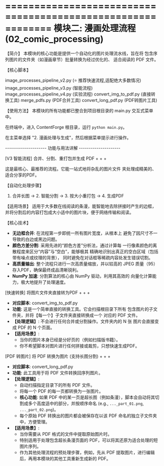 ============================================================
模块二: 漫画处理流程 (02_comic_processing)
============================================================
【简介】
本模块的核心功能是提供一个自动化的图片处理流水线，旨在将
包含序列图片的文件夹（如漫画章节）批量转换为经过优化的、
适合阅读的 PDF 文件。

【核心脚本】

image_processes_pipeline_v2.py (⭐ 推荐快速流程,适配绝大多数情况)
image_processes_pipeline_v3.py (智能流程)
image_processes_pipeline_v4.py (实验流程)
convert_img_to_pdf.py (直接转换工具)
merge_pdfs.py (PDF合并工具)
convert_long_pdf.py (PDF转图片工具)

【使用方法】
本模块的所有功能都已整合到项目根目录的 main.py 交互式菜单中。

在终端中，进入 ContentForge 根目录，运行 `python main.py`。

在主菜单选择 "2. 漫画处理与生成"，然后根据菜单提示进行操作。

--------------------- 功能与用法详解 ---------------------

[V3 智能流程] 合并、分割、重打包并生成 PDF + + +

这是最核心、最推荐的流程。它能一站式地将杂乱的图片文件
夹处理成精美的、适合分享的PDF。

【自动化处理步骤】
1. 合并长图 -> 2. 智能分割 -> 3. 按大小重打包 -> 4. 生成PDF

【适用场景】
适用于大多数在线阅读的条漫，能智能地去除拼接时产生的边框，
并将分割后的内容打包成大小适中的图片块，便于网络传输和阅读。

【核心技术】

  - **无边框合并**: 在流程第一步即统一所有图片宽度，从根本上
    避免了因尺寸不一导致的白边或黑边问题。
  - **颜色方差分割**: 采用先进的“颜色方差”分析法，通过计算每
    一行像素颜色的离散程度来区分“内容”与“空白”，能够极其
    精确地识别出真正的空白区域（包括带有噪点或纹理的背景），
    同时避免在对话框等稀疏内容处发生错误切割。
  - **高质量输出**: 整个流程只进行一次高质量缩放，并以较高的
    JPEG 质量（95）存入PDF，确保最终成品清晰锐利。
  - **NumPy 加速**: 分割算法的核心由 NumPy 驱动，利用其高效的
    向量化计算能力，极大地提升了处理速度。

[快速转换] 将图片文件夹直接转为PDF + + +

  - **对应脚本**: convert_img_to_pdf.py
  - **功能**: 这是一个简单直接的转换工具。它会扫描根目录下所有
    包含图片的子文件夹，并将【每一个】子文件夹直接转换成一个
    对应的 PDF 文件。
  - **【处理逻辑】**: 不会进行任何合并或分割操作。文件夹内的 N 张
    图片会直接变成 PDF 的 N 个页面。
  - **【适用场景】**:
      - 当你的图片本身已经是分好页的（例如扫描版书籍）。
      - 你不希望脚本对图片进行任何拼接或裁剪，只想快速生成PDF。

[PDF 转图片] 将 PDF 转换为图片 (支持长图分割) + + +

  - **对应脚本**: convert_long_pdf.py
  - **功能**: 此工具用于将 PDF 文件转换回序列图片。
  - **【处理逻辑】**:
      - 自动扫描指定目录下的所有 PDF 文件。
      - 将每一个 PDF 的每一页都转换为一张图片。
      - **核心功能**: 如果 PDF 中的某一页是超长图（例如条漫），脚本会自动将其切割成多个高度适中的部分，并按顺序命名 (e.g., `..._part_01.png`, `..._part_02.png`)。
      - 每个原始 PDF 转换出的图片都会被保存在以该 PDF 命名的独立子文件夹中，方便管理。
  - **【适用场景】**:
      - 当你需要从 PDF 格式的文件中提取原始图片时。
      - 特别适用于处理包含超长条漫页面的 PDF，可以将其还原为适合处理的短图片序列。
      - 作为其他处理流程的预处理步骤，例如，先从 PDF 提取图片，进行编辑后，再用本模块的其他工具重新生成新的 PDF。